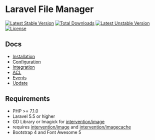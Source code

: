# Laravel File Manager

[![Latest Stable Version](https://poser.pugx.org/alexusmai/laravel-file-manager/v/stable)](https://packagist.org/packages/alexusmai/laravel-file-manager)
[![Total Downloads](https://poser.pugx.org/alexusmai/laravel-file-manager/downloads)](https://packagist.org/packages/alexusmai/laravel-file-manager)
[![Latest Unstable Version](https://poser.pugx.org/alexusmai/laravel-file-manager/v/unstable)](https://packagist.org/packages/alexusmai/laravel-file-manager)
[![License](https://poser.pugx.org/alexusmai/laravel-file-manager/license)](https://packagist.org/packages/alexusmai/laravel-file-manager)

## Docs

* [Installation](./installation.md)
* [Configuration](./configuration.md)
* [Integration](./integration.md)
* [ACL](./acl.md)
* [Events](./events.md)
* [Update](./update.md)

## Requirements
 * PHP >= 7.1.0
 * Laravel 5.5 or higher
 * GD Library or Imagick for [intervention/image](https://github.com/Intervention/image)
 * requires [intervention/image](https://github.com/Intervention/image) and [intervention/imagecache](https://github.com/Intervention/imagecache)
 * Bootstrap 4 and Font Awesome 5
